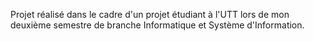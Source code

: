 Projet réalisé dans le cadre d'un projet étudiant à l'UTT lors de mon deuxième semestre de branche Informatique et Système d'Information.
